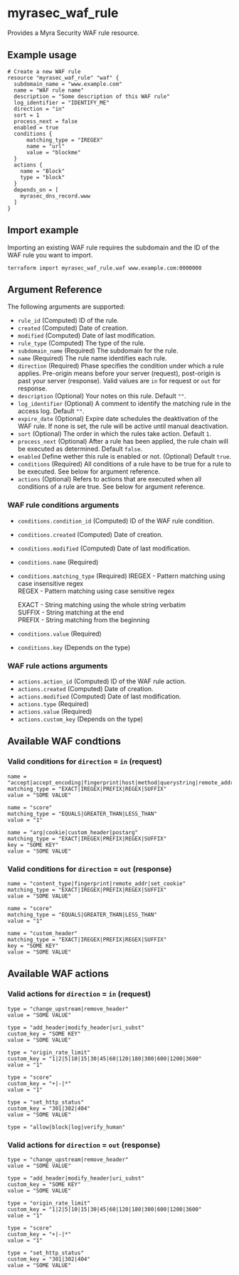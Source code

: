 # myrasec_waf_rule

Provides a Myra Security WAF rule resource.

## Example usage

```hcl
# Create a new WAF rule
resource "myrasec_waf_rule" "waf" {
  subdomain_name = "www.example.com"
  name = "WAF rule name"
  description = "Some description of this WAF rule"
  log_identifier = "IDENTIFY_ME"
  direction = "in"
  sort = 1
  process_next = false
  enabled = true
  conditions {
      matching_type = "IREGEX"
      name = "url"
      value = "blockme"
  }
  actions {
    name = "Block"
    type = "block"
  }
  depends_on = [
    myrasec_dns_record.www
  ]
}
```

## Import example
Importing an existing WAF rule requires the subdomain and the ID of the WAF rule you want to import.
```hcl
terraform import myrasec_waf_rule.waf www.example.com:0000000
```

## Argument Reference

The following arguments are supported:
* `rule_id` (Computed) ID of the rule.
* `created` (Computed) Date of creation.
* `modified` (Computed) Date of last modification.
* `rule_type` (Computed) The type of the rule.
* `subdomain_name` (Required) The subdomain for the rule.
* `name` (Required) The rule name identifies each rule.
* `direction` (Required) Phase specifies the condition under which a rule applies. Pre-origin means before your server (request), post-origin is past your server (response). Valid values are `in` for request or `out` for response.
* `description` (Optional) Your notes on this rule. Default `""`.
* `log_identifier` (Optional) A comment to identify the matching rule in the access log. Default `""`.
* `expire_date` (Optional) Expire date schedules the deaktivation of the WAF rule. If none is set, the rule will be active until manual deactivation.
* `sort` (Optional) The order in which the rules take action. Default `1`.
* `process_next` (Optional) After a rule has been applied, the rule chain will be executed as determined. Default `false`.
* `enabled` Define wether this rule is enabled or not. (Optional) Default `true`.
* `conditions` (Required) All conditions of a rule have to be true for a rule to be executed. See below for argument reference.
* `actions` (Optional) Refers to actions that are executed when all conditions of a rule are true. See below for argument reference.

### WAF rule conditions arguments
* `conditions.condition_id` (Computed) ID of the WAF rule condition.
* `conditions.created` (Computed) Date of creation.
* `conditions.modified` (Computed) Date of last modification.
* `conditions.name` (Required)
* `conditions.matching_type` (Required)
    IREGEX - Pattern matching using case insensitive regex  
    REGEX - Pattern matching using case sensitive regex

    EXACT - String matching using the whole string verbatim  
    SUFFIX - String matching at the end  
    PREFIX - String matching from the beginning  
* `conditions.value` (Required)
* `conditions.key` (Depends on the type)

### WAF rule actions arguments
* `actions.action_id` (Computed) ID of the WAF rule action.
* `actions.created` (Computed) Date of creation.
* `actions.modified` (Computed) Date of last modification.
* `actions.type` (Required)
* `actions.value` (Required)
* `actions.custom_key` (Depends on the type)


## Available WAF condtions
### Valid conditions for `direction` = `in` (request)
```hcl
name = "accept|accept_encoding|fingerprint|host|method|querystring|remote_addr|url|user_agent"
matching_type = "EXACT|IREGEX|PREFIX|REGEX|SUFFIX"
value = "SOME VALUE"
```
```hcl
name = "score"
matching_type = "EQUALS|GREATER_THAN|LESS_THAN"
value = "1"
```
```hcl
name = "arg|cookie|custom_header|postarg"
matching_type = "EXACT|IREGEX|PREFIX|REGEX|SUFFIX"
key = "SOME KEY"
value = "SOME VALUE"
```
### Valid conditions for `direction` = `out` (response)
```hcl
name = "content_type|fingerprint|remote_addr|set_cookie"
matching_type = "EXACT|IREGEX|PREFIX|REGEX|SUFFIX"
value = "SOME VALUE"
```
```hcl
name = "score"
matching_type = "EQUALS|GREATER_THAN|LESS_THAN"
value = "1"
```
```hcl
name = "custom_header"
matching_type = "EXACT|IREGEX|PREFIX|REGEX|SUFFIX"
key = "SOME KEY"
value = "SOME VALUE"
```

## Available WAF actions
### Valid actions for `direction` = `in` (request)
```hcl
type = "change_upstream|remove_header"
value = "SOME VALUE"
```
```hcl
type = "add_header|modify_header|uri_subst"
custom_key = "SOME KEY"
value = "SOME VALUE"
```
```hcl
type = "origin_rate_limit"
custom_key = "1|2|5|10|15|30|45|60|120|180|300|600|1200|3600"
value = "1"
```
```hcl
type = "score"
custom_key = "+|-|*"
value = "1"
```
```hcl
type = "set_http_status"
custom_key = "301|302|404"
value = "SOME VALUE"
```
```hcl
type = "allow|block|log|verify_human"
```

### Valid actions for `direction` = `out` (response)
```hcl
type = "change_upstream|remove_header"
value = "SOME VALUE"
```
```hcl
type = "add_header|modify_header|uri_subst"
custom_key = "SOME KEY"
value = "SOME VALUE"
```
```hcl
type = "origin_rate_limit"
custom_key = "1|2|5|10|15|30|45|60|120|180|300|600|1200|3600"
value = "1"
```
```hcl
type = "score"
custom_key = "+|-|*"
value = "1"
```
```hcl
type = "set_http_status"
custom_key = "301|302|404"
value = "SOME VALUE"
```